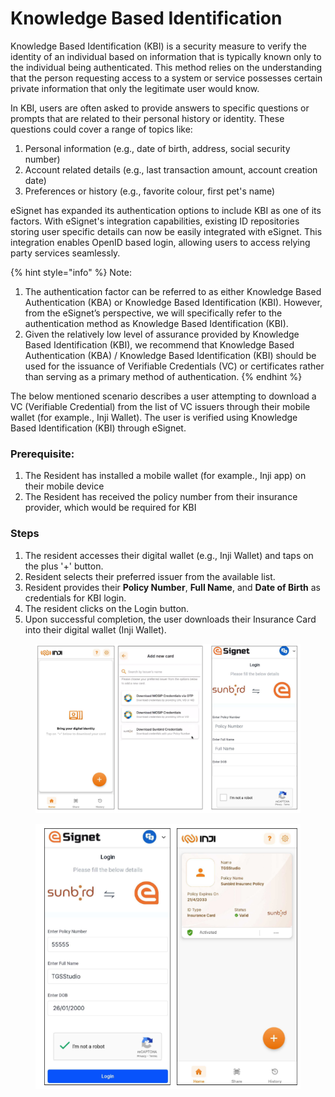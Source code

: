 # Knowledge Based Identification

Knowledge Based Identification (KBI) is a security measure to verify the identity of an individual based on information that is typically known only to the individual being authenticated. This method relies on the understanding that the person requesting access to a system or service possesses certain private information that only the legitimate user would know.

In KBI, users are often asked to provide answers to specific questions or prompts that are related to their personal history or identity. These questions could cover a range of topics like:

1. Personal information (e.g., date of birth, address, social security number)
2. Account related details (e.g., last transaction amount, account creation date)
3. Preferences or history (e.g., favorite colour, first pet's name)

eSignet has expanded its authentication options to include KBI as one of its factors. With eSignet's integration capabilities, existing ID repositories storing user specific details can now be easily integrated with eSignet. This integration enables OpenID based login, allowing users to access relying party services seamlessly.

{% hint style="info" %}
Note:

1. The authentication factor can be referred to as either Knowledge Based Authentication (KBA) or Knowledge Based Identification (KBI). However, from the eSignet’s perspective, we will specifically refer to the authentication method as Knowledge Based Identification (KBI).
2. Given the relatively low level of assurance provided by Knowledge Based Identification (KBI), we recommend that Knowledge Based Authentication (KBA) / Knowledge Based Identification (KBI) should be used for the issuance of Verifiable Credentials (VC) or certificates rather than serving as a primary method of authentication.
{% endhint %}

The below mentioned scenario describes a user attempting to download a VC (Verifiable Credential) from the list of VC issuers through their mobile wallet (for example., Inji Wallet). The user is verified using Knowledge Based Identification (KBI) through eSignet.

### Prerequisite:

1. The Resident has installed a mobile wallet (for example., Inji app) on their mobile device
2. The Resident has received the policy number from their insurance provider, which would be required for KBI

### Steps

1. The resident accesses their digital wallet (e.g., Inji Wallet) and taps on the plus '+' button.
2. Resident selects their preferred issuer from the available list.
3. Resident provides their **Policy Number**, **Full Name**, and **Date of Birth** as credentials for KBI login.
4. The resident clicks on the Login button.
5. Upon successful completion, the user downloads their Insurance Card into their digital wallet (Inji Wallet).

<figure><img src="../../../../.gitbook/assets/eSignet_KBA1.drawio.png" alt=""><figcaption></figcaption></figure>

<figure><img src="../../../../.gitbook/assets/eSignet_KBA_3.drawio.png" alt=""><figcaption></figcaption></figure>
